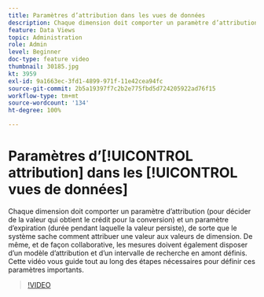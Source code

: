 ```yaml
---
title: Paramètres d’attribution dans les vues de données
description: Chaque dimension doit comporter un paramètre d’attribution (pour décider de la valeur qui obtient le crédit pour la conversion) et un paramètre d’expiration (durée pendant laquelle la valeur persiste), de sorte que le système sache comment attribuer une valeur aux valeurs de dimension. De même, et de façon collaborative, les mesures doivent également disposer d’un modèle d’attribution et d’un intervalle de recherche en amont définis. Cette vidéo vous guide tout au long des étapes nécessaires pour définir ces paramètres importants.
feature: Data Views
topic: Administration
role: Admin
level: Beginner
doc-type: feature video
thumbnail: 30185.jpg
kt: 3959
exl-id: 9a1663ec-3fd1-4899-971f-11e42cea94fc
source-git-commit: 2b5a19397f7c2b2e775fbd5d724205922ad76f15
workflow-type: tm+mt
source-wordcount: '134'
ht-degree: 100%

---
```


# Paramètres d’[!UICONTROL attribution] dans les [!UICONTROL vues de données]

Chaque dimension doit comporter un paramètre d’attribution (pour décider de la valeur qui obtient le crédit pour la conversion) et un paramètre d’expiration (durée pendant laquelle la valeur persiste), de sorte que le système sache comment attribuer une valeur aux valeurs de dimension. De même, et de façon collaborative, les mesures doivent également disposer d’un modèle d’attribution et d’un intervalle de recherche en amont définis. Cette vidéo vous guide tout au long des étapes nécessaires pour définir ces paramètres importants.

>[!VIDEO](https://video.tv.adobe.com/v/30185/?quality=12&enable10seconds=on&speedcontrol=on)
